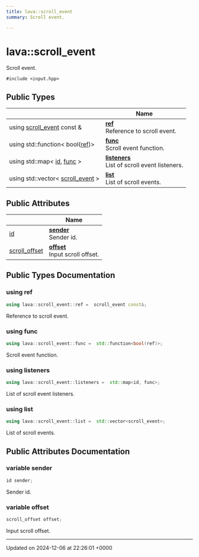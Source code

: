 ```yaml
---
title: lava::scroll_event
summary: Scroll event. 

---
```


# lava::scroll_event



Scroll event. 


`#include <input.hpp>`

## Public Types

|                | Name           |
| -------------- | -------------- |
| using [scroll_event](/_doxybook/Classes/structlava_1_1scroll__event.md) const  & | **[ref](/_doxybook/Classes/structlava_1_1scroll__event.md#using-ref)** <br>Reference to scroll event.  |
| using std::function< bool([ref](/_doxybook/Classes/structlava_1_1scroll__event.md#using-ref))> | **[func](/_doxybook/Classes/structlava_1_1scroll__event.md#using-func)** <br>Scroll event function.  |
| using std::map< [id](/_doxybook/Classes/structlava_1_1id.md), [func](/_doxybook/Classes/structlava_1_1scroll__event.md#using-func) > | **[listeners](/_doxybook/Classes/structlava_1_1scroll__event.md#using-listeners)** <br>List of scroll event listeners.  |
| using std::vector< [scroll_event](/_doxybook/Classes/structlava_1_1scroll__event.md) > | **[list](/_doxybook/Classes/structlava_1_1scroll__event.md#using-list)** <br>List of scroll events.  |

## Public Attributes

|                | Name           |
| -------------- | -------------- |
| [id](/_doxybook/Classes/structlava_1_1id.md) | **[sender](/_doxybook/Classes/structlava_1_1scroll__event.md#variable-sender)** <br>Sender id.  |
| [scroll_offset](/_doxybook/Classes/structlava_1_1scroll__offset.md) | **[offset](/_doxybook/Classes/structlava_1_1scroll__event.md#variable-offset)** <br>Input scroll offset.  |

## Public Types Documentation

### using ref

```cpp
using lava::scroll_event::ref =  scroll_event const&;
```

Reference to scroll event. 

### using func

```cpp
using lava::scroll_event::func =  std::function<bool(ref)>;
```

Scroll event function. 

### using listeners

```cpp
using lava::scroll_event::listeners =  std::map<id, func>;
```

List of scroll event listeners. 

### using list

```cpp
using lava::scroll_event::list =  std::vector<scroll_event>;
```

List of scroll events. 

## Public Attributes Documentation

### variable sender

```cpp
id sender;
```

Sender id. 

### variable offset

```cpp
scroll_offset offset;
```

Input scroll offset. 

-------------------------------

Updated on 2024-12-06 at 22:26:01 +0000
